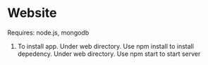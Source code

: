 # Website
Requires: node.js, mongodb
1. To install app.
   Under web directory. Use npm install to install depedency.
   Under web directory. Use npm start to start server

